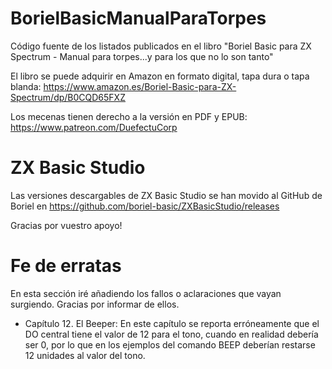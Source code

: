 # BorielBasicManualParaTorpes
Código fuente de los listados publicados en el libro "Boriel Basic para ZX Spectrum - Manual para torpes...y para los que no lo son tanto"

El libro se puede adquirir en Amazon en formato digital, tapa dura o tapa blanda: https://www.amazon.es/Boriel-Basic-para-ZX-Spectrum/dp/B0CQD65FXZ

Los mecenas tienen derecho a la versión en PDF y EPUB: https://www.patreon.com/DuefectuCorp

# ZX Basic Studio
Las versiones descargables de ZX Basic Studio se han movido al GitHub de Boriel en https://github.com/boriel-basic/ZXBasicStudio/releases

Gracias por vuestro apoyo!


# Fe de erratas
En esta sección iré añadiendo los fallos o aclaraciones que vayan surgiendo. Gracias por informar de ellos.
- Capítulo 12. El Beeper: En este capítulo se reporta erróneamente que el DO central tiene el valor de 12 para el tono, cuando en realidad debería ser 0, por lo que en los ejemplos del comando BEEP deberían restarse 12 unidades al valor del tono.

